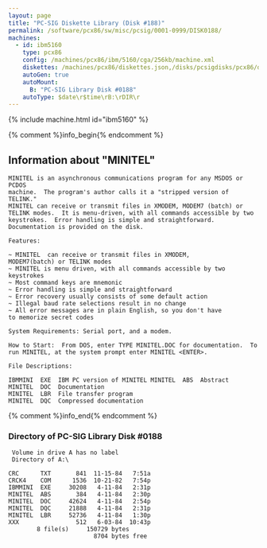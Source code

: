```yaml
---
layout: page
title: "PC-SIG Diskette Library (Disk #188)"
permalink: /software/pcx86/sw/misc/pcsig/0001-0999/DISK0188/
machines:
  - id: ibm5160
    type: pcx86
    config: /machines/pcx86/ibm/5160/cga/256kb/machine.xml
    diskettes: /machines/pcx86/diskettes.json,/disks/pcsigdisks/pcx86/diskettes.json
    autoGen: true
    autoMount:
      B: "PC-SIG Library Disk #0188"
    autoType: $date\r$time\rB:\rDIR\r
---
```


{% include machine.html id="ibm5160" %}

{% comment %}info_begin{% endcomment %}

## Information about "MINITEL"

    MINITEL is an asynchronous communications program for any MSDOS or PCDOS
    machine.  The program's author calls it a "stripped version of TELINK."
    MINITEL can receive or transmit files in XMODEM, MODEM7 (batch) or
    TELINK modes.  It is menu-driven, with all commands accessible by two
    keystrokes.  Error handling is simple and straightforward.
    Documentation is provided on the disk.
    
    Features:
    
    ~ MINITEL  can receive or transmit files in XMODEM,
    MODEM7(batch) or TELINK modes
    ~ MINITEL is menu driven, with all commands accessible by two
    keystrokes
    ~ Most command keys are mnemonic
    ~ Error handling is simple and straightforward
    ~ Error recovery usually consists of some default action
    ~ Illegal baud rate selections result in no change
    ~ All error messages are in plain English, so you don't have
    to memorize secret codes
    
    System Requirements: Serial port, and a modem.
    
    How to Start:  From DOS, enter TYPE MINITEL.DOC for documentation.  To
    run MINITEL, at the system prompt enter MINITEL <ENTER>.
    
    File Descriptions:
    
    IBMMINI  EXE  IBM PC version of MINITEL MINITEL  ABS  Abstract
    MINITEL  DOC  Documentation
    MINITEL  LBR  File transfer program
    MINITEL  DQC  Compressed documentation
{% comment %}info_end{% endcomment %}


### Directory of PC-SIG Library Disk #0188

     Volume in drive A has no label
     Directory of A:\

    CRC      TXT       841  11-15-84   7:51a
    CRCK4    COM      1536  10-21-82   7:54p
    IBMMINI  EXE     30208   4-11-84   2:31p
    MINITEL  ABS       384   4-11-84   2:30p
    MINITEL  DOC     42624   4-11-84   2:54p
    MINITEL  DQC     21888   4-11-84   2:31p
    MINITEL  LBR     52736   4-11-84   1:30p
    XXX                512   6-03-84  10:43p
            8 file(s)     150729 bytes
                            8704 bytes free
